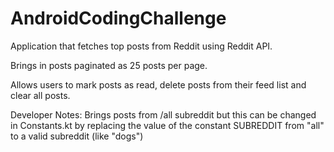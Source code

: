 # AndroidCodingChallenge

Application that fetches top posts from Reddit using Reddit API.

Brings in posts paginated as 25 posts per page.

Allows users to mark posts as read, delete posts from their feed list and clear all posts.

Developer Notes:
Brings posts from /all subreddit but this can be changed in Constants.kt by replacing the value of the constant SUBREDDIT from "all" to a valid subreddit (like "dogs")
